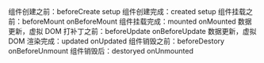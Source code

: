 组件创建之前：beforeCreate setup
组件创建完成：created setup
组件挂载之前：beforeMount onBeforeMount
组件挂载完成：mounted onMounted
数据更新，虚拟 DOM 打补丁之前：beforeUpdate onBeforeUpdate
数据更新，虚拟 DOM 渲染完成：updated onUpdated
组件销毁之前：beforeDestory onBeforeUnmount
组件销毁后：destoryed onUnmounted
